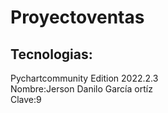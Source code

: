 # Proyectoventas

## Tecnologias:
Pychartcommunity Edition 2022.2.3<br>
Nombre:Jerson Danilo García ortíz<br>
Clave:9<br>

